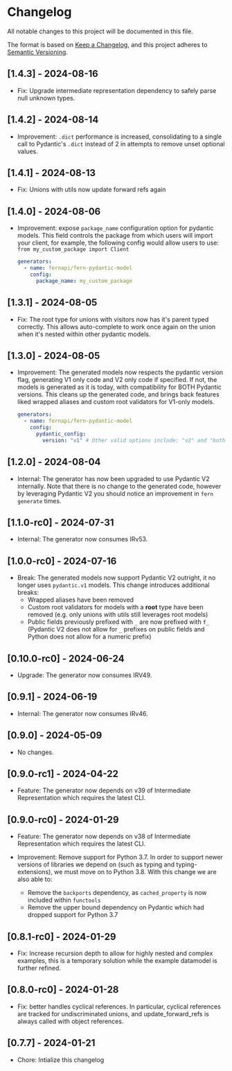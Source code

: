 # Changelog

All notable changes to this project will be documented in this file.

The format is based on [Keep a Changelog](https://keepachangelog.com/en/1.0.0/),
and this project adheres to [Semantic Versioning](https://semver.org/spec/v2.0.0.html).

## [1.4.3] - 2024-08-16

- Fix: Upgrade intermediate representation dependency to safely parse null unknown types. 

## [1.4.2] - 2024-08-14

- Improvement: `.dict` performance is increased, consolidating to a single call to Pydantic's `.dict` instead of 2 in attempts to remove unset optional values.

## [1.4.1] - 2024-08-13

- Fix: Unions with utils now update forward refs again

## [1.4.0] - 2024-08-06

- Improvement: expose `package_name` configuration option for pydantic models. This field controls the package from which users will import your client, for example, the following config would allow users to use: `from my_custom_package import Client`
  ```yaml
  generators:
    - name: fernapi/fern-pydantic-model
      config:
        package_name: my_custom_package
  ```

## [1.3.1] - 2024-08-05

- Fix: The root type for unions with visitors now has it's parent typed correctly. This allows auto-complete to work once again on the union when it's nested within other pydantic models.

## [1.3.0] - 2024-08-05

- Improvement: The generated models now respects the pydantic version flag, generating V1 only code and V2 only code if specified. If not, the models is generated as it is today, with compatibility for BOTH Pydantic versions. This cleans up the generated code, and brings back features liked wrapped aliases and custom root validators for V1-only models.

  ```yaml
  generators:
    - name: fernapi/fern-pydantic-model
      config:
        pydantic_config:
          version: "v1" # Other valid options include: "v2" and "both"
  ```

## [1.2.0] - 2024-08-04

- Internal: The generator has now been upgraded to use Pydantic V2 internally. Note that
  there is no change to the generated code, however by leveraging Pydantic V2 you should notice
  an improvement in `fern generate` times.

## [1.1.0-rc0] - 2024-07-31

- Internal: The generator now consumes IRv53.

## [1.0.0-rc0] - 2024-07-16

- Break: The generated models now support Pydantic V2 outright, it no longer uses `pydantic.v1` models. This change introduces additional breaks:
  - Wrapped aliases have been removed
  - Custom root validators for models with a **root** type have been removed (e.g. only unions with utils still leverages root models)
  - Public fields previously prefixed with `_` are now prefixed with `f_` (Pydantic V2 does not allow for `_` prefixes on public fields and Python does not allow for a numeric prefix)

## [0.10.0-rc0] - 2024-06-24

- Upgrade: The generator now consumes IRV49.

## [0.9.1] - 2024-06-19

- Internal: The generator now consumes IRv46.

## [0.9.0] - 2024-05-09

- No changes.

## [0.9.0-rc1] - 2024-04-22

- Feature: The generator now depends on v39 of Intermediate Representation which requires the latest
  CLI.

## [0.9.0-rc0] - 2024-01-29

- Feature: The generator now depends on v38 of Intermediate Representation which requires the latest
  CLI.

- Improvement: Remove support for Python 3.7. In order to support newer versions of libraries we depend on (such as typing and typing-extensions), we must move on to Python 3.8. With this change we are also able to:
  - Remove the `backports` dependency, as `cached_property` is now included within `functools`
  - Remove the upper bound dependency on Pydantic which had dropped support for Python 3.7

## [0.8.1-rc0] - 2024-01-29

- Fix: Increase recursion depth to allow for highly nested and complex examples,
  this is a temporary solution while the example datamodel is further refined.

## [0.8.0-rc0] - 2024-01-28

- Fix: better handles cyclical references. In particular,
  cyclical references are tracked for undiscriminated unions,
  and update_forward_refs is always called with object references.

## [0.7.7] - 2024-01-21

- Chore: Intialize this changelog
